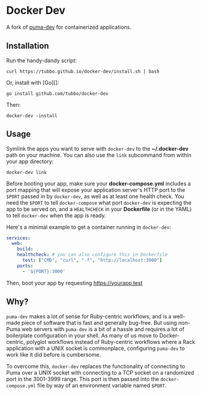 # Docker Dev

A fork of [puma-dev][] for containerized applications.

## Installation

Run the handy-dandy script:

    curl https://tubbo.github.io/docker-dev/install.sh | bash

Or, install with [Go][]:

    go install github.com/tubbo/docker-dev

Then:

    docker-dev -install

## Usage

Symlink the apps you want to serve with `docker-dev` to the
**~/.docker-dev** path on your machine. You can also use the `link`
subcommand from within your app directory:

    docker-dev link

Before booting your app, make sure your **docker-compose.yml** includes
a port mapping that will expose your application server's HTTP port to
the `$PORT` passed in by `docker-dev`, as well as at least one health
check. You need the `$PORT` to tell `docker-compose` what port
`docker-dev` is expecting the app to be served on, and a `HEALTHCHECK`
in your **Dockerfile** (or in the YAML) to tell `docker-dev` when the
app is ready.

Here's a minimal example to get a container running in `docker-dev`:

```yaml
services:
  web:
    build: .
    healthcheck: # you can also configure this in Dockerfile
      test: ["CMD", "curl", "-f", "http://localhost:3000"]
    ports:
      - '${PORT}:3000'
```

Then, boot your app by requesting https://yourapp.test

## Why?

`puma-dev` makes a lot of sense for Ruby-centric workflows, and is
a well-made piece of software that is fast and generally bug-free. But
using non-Puma web servers with `puma-dev` is a bit of a hassle and
requires a lot of boilerplate configuration in your shell. As many of us
move to Docker-centric, polyglot workflows instead of Ruby-centric
workflows where a Rack application with a UNIX socket is commonplace,
configuring `puma-dev` to work like it did before is cumbersome.

To overcome this, `docker-dev` replaces the functionality of connecting
to Puma over a UNIX socket with connecting to a TCP socket on a
randomized port in the 3001-3999 range. This port is then passed into
the `docker-compose.yml` file by way of an environment variable named
`$PORT`.

[puma-dev]: https://github.com/puma/puma-dev
